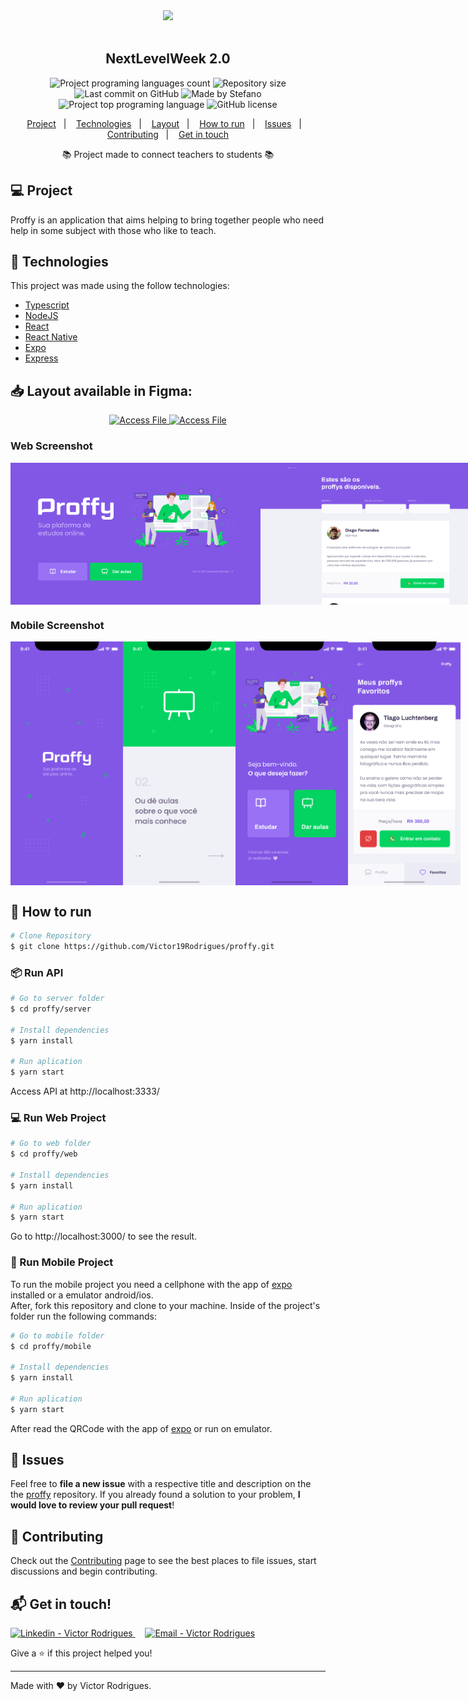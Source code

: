 <div align="center">
  <img src="https://res.cloudinary.com/dwctviw2g/image/upload/v1596592761/logo_rjr4tk.png" width="300px" />
</div>

<br />

<h2 align="center">
  NextLevelWeek 2.0 
</h2>

<p align="center">
  <img alt="Project programing languages count" src="https://img.shields.io/github/languages/count/Victor19Rodrigues/proffy?color=6842C2">
   <img alt="Repository size" src="https://img.shields.io/github/repo-size/Victor19Rodrigues/proffy?color=6842C2">
  <img alt="Last commit on GitHub" src="https://img.shields.io/github/last-commit/Victor19Rodrigues/proffy?color=6842C2">
  <img alt="Made by Stefano" src="https://img.shields.io/badge/made%20by-Victor19Rodrigues-%20?color=6842C2">
  <img alt="Project top programing language" src="https://img.shields.io/github/languages/top/Victor19Rodrigues/proffy?color=6842C2">
  <img alt="GitHub license" src="https://img.shields.io/github/license/Victor19Rodrigues/proffy?color=6842C2">
</p> 

<p align="center">
  <a href="#computer-project">Project</a>&nbsp;&nbsp;&nbsp;|&nbsp;&nbsp;&nbsp;
  <a href="#rocket-technologies">Technologies</a>&nbsp;&nbsp;&nbsp;|&nbsp;&nbsp;&nbsp;
  <a href="#layout-available-for-download-at">Layout</a>&nbsp;&nbsp;&nbsp;|&nbsp;&nbsp;&nbsp;
  <a href="#construction_worker-how-to-run">How to run</a>&nbsp;&nbsp;&nbsp;|&nbsp;&nbsp;&nbsp;
  <a href="#bug-issues">Issues</a>&nbsp;&nbsp;&nbsp;|&nbsp;&nbsp;&nbsp;
  <a href="#tada-contributing">Contributing</a>&nbsp;&nbsp;&nbsp;|&nbsp;&nbsp;&nbsp;
  <a href="#mailbox_with_mail-get-in-touch">Get in touch</a>
  </p>

  <p align="center">📚 Project made to connect teachers to students 📚</p>

## :computer: Project 

 Proffy is an application that aims helping to bring together people who need help in some subject with those who like to teach.

## :rocket: Technologies
This project was made using the follow technologies:
<ul>
  <li><a href="https://www.typescriptlang.org/">Typescript</a></li>
  <li><a href="https://nodejs.org/en/">NodeJS</a></li>
  <li><a href="https://pt-br.reactjs.org/">React</a></li>
  <li><a href="https://reactnative.dev/">React Native</a></li>
  <li><a href="https://expo.io/">Expo</a></li>
  <li><a href="https://expressjs.com/en/api.html#express">Express</a></li>
</ul>

## 📥 Layout available in Figma:

<p align="center">
    <a title="Access Web" href="https://www.figma.com/file/GHGS126t7WYjnPZdRKChJF/Proffy-Web/duplicate">
        <img alt="Access File" src="https://img.shields.io/badge/Access Web-black?style=flat-square&logo=figma&logoColor=red" width="200px" />
    </a>
    <a title="Access Mobile" href="https://www.figma.com/file/e33KvgUpFdunXxJjHnK7CG/Proffy-Mobile/duplicate">
        <img alt="Access File" src="https://img.shields.io/badge/Access Mobile-black?style=flat-square&logo=figma&logoColor=red" width="215px"/>
    </a>
</p>

### Web Screenshot
<div style="display: flex; flex-direction: 'row'; align-items: 'center';">
   <img src="https://github.com/Victor19Rodrigues/proffy/blob/master/.github/web-landing.png" width="400px">
   <img src="https://github.com/Victor19Rodrigues/proffy/blob/master/.github/web-list.png" width="400px">
</div>

### Mobile Screenshot
<div style="display: flex; flex-direction: 'row';">
   <img src="https://github.com/Victor19Rodrigues/proffy/blob/master/.github/mobile-splash.png" width="180">
   <img src="https://github.com/Victor19Rodrigues/proffy/blob/master/.github/mobile-onboarding.png" width="180">
   <img src="https://github.com/Victor19Rodrigues/proffy/blob/master/.github/mobile-home.png" width="180">
   <img src="https://github.com/Victor19Rodrigues/proffy/blob/master/.github/mobile-favoritos.png" width="180">
</div>

## :construction_worker: How to run
```bash
# Clone Repository
$ git clone https://github.com/Victor19Rodrigues/proffy.git
```
### 📦 Run API

```bash
# Go to server folder
$ cd proffy/server

# Install dependencies
$ yarn install

# Run aplication
$ yarn start
```
Access API at http://localhost:3333/

### 💻 Run Web Project

```bash
# Go to web folder
$ cd proffy/web

# Install dependencies
$ yarn install

# Run aplication
$ yarn start
```
Go to http://localhost:3000/ to see the result.

### 📱 Run Mobile Project
To run the mobile project you need a cellphone with the app of [expo](https://play.google.com/store/apps/details?id=host.exp.exponent) installed or a emulator android/ios.
<br />
After, fork this repository and clone to your machine. Inside of the project's folder run the following commands:

```bash
# Go to mobile folder
$ cd proffy/mobile

# Install dependencies
$ yarn install

# Run aplication
$ yarn start
```
After read the QRCode with the app of [expo](https://play.google.com/store/apps/details?id=host.exp.exponent) or run on emulator.

## :bug: Issues

Feel free to **file a new issue** with a respective title and description on the the [proffy](https://github.com/Victor19Rodrigues/proffy/issues) repository. If you already found a solution to your problem, **I would love to review your pull request**!

## :tada: Contributing

Check out the [Contributing](https://github.com/Victor19Rodrigues/proffy/blob/master/CONTRIBUTING.md) page to see the best places to file issues, start discussions and begin contributing.

## :mailbox_with_mail: Get in touch!

<a href="https://www.linkedin.com/in/victor-rodrigues-676563ba" target="_blank" >
  <img alt="Linkedin - Victor Rodrigues" src="https://img.shields.io/badge/Linkedin--%23F8952D?style=social&logo=linkedin">
</a>&nbsp;&nbsp;&nbsp;
<a href="mailto:vitor1908@gmail.com" target="_blank" >
  <img alt="Email - Victor Rodrigues" src="https://img.shields.io/badge/Email--%23F8952D?style=social&logo=gmail">
</a> 

Give a ⭐️ if this project helped you!

---

Made with ❤️ by Victor Rodrigues.